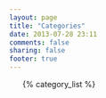 ```yaml
---
layout: page
title: "Categories"
date: 2013-07-28 23:11
comments: false
sharing: false
footer: true
---
```

<section>
 <ul id="categories">
	 {% category_list %}
 </ul>
</section>


